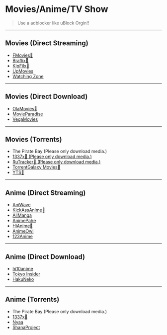 # Movies/Anime/TV Show

> Use a adblocker like uBlock Orgin!!

---
## Movies (Direct Streaming)
- [FMovies🐐](https://fmoviesz.to/)
- [Braflix🐐](https://www.braflix.video/)
- [KipFilx🐐](https://kipflix.vercel.app/)
- [UpMovies](https://upmovies.net/)
- [Watching Zone](https://www.watching.zone/)

---
## Movies (Direct Download)
- [OlaMovies🐐](https://olamovies.life/)
- [MovieParadise](https://movieparadise.org/)
- [VegaMovies](https://vegamovies.earth/)

---
## Movies (Torrents)
- The Pirate Bay (Please only download media.)
- [1337x🐐 (Please only download media.)](https://1337x.to)
- [RuTracker🐐 (Please only download media.)](https://rutracker.org/forum/index.php?c=2)
- [TorrentGalaxy Movies🐐](https://torrentgalaxy.to/torrents.php?parent_cat=Movies)
- [YTS🐐](https://yts.mx/)

---
## Anime (Direct Streaming)
- [AniWave](https://aniwave.to/)
- [KickAssAnime🐐](https://kickassanime.mx/)
- [AllManga](https://allmanga.to/)
- [AnimePahe](https://animepahe.ru/)
- [HiAnime🐐](https://hianime.to/)
- [AnimeOwl](https://animeowl.live/)
- [123Anime](https://123animes.ru/)

---
## Anime (Direct Download)
- [hi10anime](https://hi10anime.com/)
- [Tokyo Insider](https://www.tokyoinsider.com/)
- [HakuNeko](https://hakuneko.download/)

---
## Anime (Torrents)
- The Pirate Bay (Please only download media.)
- [1337x🐐](https://1337x.to/popular-anime)
- [Nyaa](https://nyaa.si/)
- [ShanaProject](https://www.shanaproject.com/)